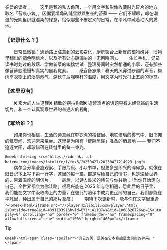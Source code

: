 亲爱的读者：​
&emsp;&emsp;这里是我的私人角落，一个用文字和影像收藏时光碎片的地方。取名「苔痕小筑」，因偏爱墙角砖缝里默默生长的苔藓 —— 它们不耀眼，却在潮湿的光阴里织就温柔的绿意，恰似那些不被定义的日常，在平凡中藏着动人的质地。​
### 【记录什么？】​
&emsp;&emsp;日常显微镜：通勤路上注意到的云影变化，厨房窗台上新冒的植物嫩芽，旧物里翻出的褪色明信片，以及所有让心跳漏拍的「无用瞬间」。​
&emsp;&emsp;生长手札：记录读书时划过的段落、学做新菜的笨拙尝试、整理房间时突然想通的小事，还有那些像苔藓般缓慢却真实的自我觉察。​
&emsp;&emsp;感官备忘录：春天的风穿过纱窗的声音，梅雨季衣物上的淡淡潮气，深秋午后咖啡杯的温度，用文字为时光打上五感的标签。​
### 【这里没有】​
&emsp;&emsp;❌ 宏大的人生道理❌ 精致的摆拍构图❌ 追赶热点的话题只有未经修饰的生活切片，和一个认真观察世界的普通人的视角。​
### 【写给谁？】​
&emsp;&emsp;如果你也相信，生活的诗意藏在晾衣绳的褶皱里、地铁玻璃的雾气中、旧书摊的纸页间，欢迎常来坐坐。这里是为所有「缝隙居民」准备的栖息地 —— 我们不追逐太阳，却珍惜落在砖缝里的每一束光。​

`Gmeek-html<img src="https://cdn-ak.f.st-hatena.com/images/fotolife/f/fox6/20250427/20250427214923.jpg">`&emsp;&emsp;
&emsp;&emsp;偶尔会分享苔痕观察、手账片段、小众书单，但更多是即兴的碎碎念。就像在旧日记本上写下第一行字，这里的每一篇，都是写给自己的情书，也是递给世界的、带着温度的明信片。​
&emsp;&emsp;最后，以诗人鲁米的诗句与你共勉：「当你开始走向自己，全世界都会为你让路」很高兴能在 2025 年与你相遇，愿此后的日子里，我们能在文字中汲取向上的力量，在彼此的陪伴中成为更辽阔的自己，我们都能在平凡里，种出属于自己的那片苔痕！
&emsp;&emsp;期待下次更新时，能与你在文字里重逢～
`Gmeek-html<iframe src="//player.bilibili.com/player.html?isOutside=true&aid=439118391&bvid=BV1rL411Q7ws&cid=1068326726&p=1&autoplay=0" scrolling="no" border="0" frameborder="no" framespacing="0" allowfullscreen="true" width="100%" height="460px"></iframe>`
> [!TIP]
> `Gmeek-html<span class="spoiler">"真正的美，是美在它本身能显出奕奕的神采。"</span>` 
<!-- ##{"timestamp":1746057600}## -->